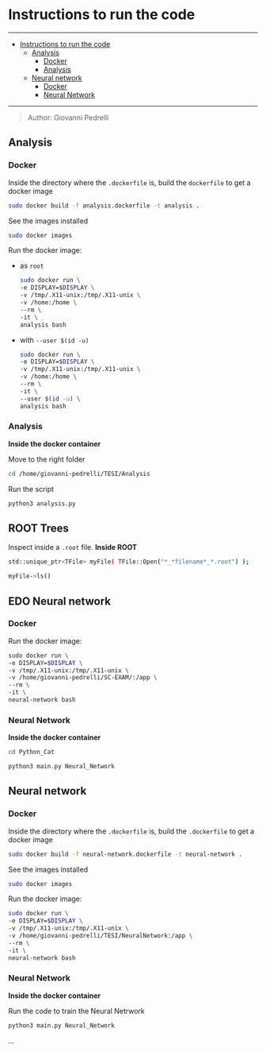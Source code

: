 # Instructions to run the code

---
- [Instructions to run the code](#instructions-to-run-the-code)
    - [Analysis](#analysis)
        - [Docker](#docker)
        - [Analysis](#analysis-1)
    - [Neural network](#neural-network)
        - [Docker](#docker-1)
        - [Neural Network](#neural-network-1)
---

>Author: Giovanni Pedrelli

## Analysis
### Docker
Inside the directory where the `.dockerfile` is, build the `dockerfile` to get a docker image

```bash
sudo docker build -f analysis.dockerfile -t analysis .
```

See the images installed
```bash
sudo docker images
```

<!--
Rename an image
```bash
sudo docker tag <tag> <name>
```
-->

<!--
Remove a docker image
```bash
sudo docker rmi <name>:<tag>
```
-->

Run the docker image:
- as `root`
    ```bash
    sudo docker run \
    -e DISPLAY=$DISPLAY \
    -v /tmp/.X11-unix:/tmp/.X11-unix \
    -v /home:/home \
    --rm \
    -it \
    analysis bash
    ```

- with `--user $(id -u)`
    ```bash
    sudo docker run \
    -e DISPLAY=$DISPLAY \
    -v /tmp/.X11-unix:/tmp/.X11-unix \
    -v /home:/home \
    --rm \
    -it \
    --user $(id -u) \
    analysis bash
    ```


### Analysis
**Inside the docker container**

Move to the right folder
```bash
cd /home/giovanni-pedrelli/TESI/Analysis
```

Run the script
```bash
python3 analysis.py
```


## ROOT Trees
Inspect inside a `.root` file. **Inside ROOT**

```bash
std::unique_ptr<TFile> myFile( TFile::Open("*_*filename*_*.root") );
```

```bash
myFile->ls()
```



## EDO Neural network
### Docker

Run the docker image:
```bash
sudo docker run \
-e DISPLAY=$DISPLAY \
-v /tmp/.X11-unix:/tmp/.X11-unix \
-v /home/giovanni-pedrelli/SC-EXAM/:/app \
--rm \
-it \
neural-network bash
```

### Neural Network
**Inside the docker container**

```bash
cd Python_Cat
```

```bash
python3 main.py Neural_Network
```





## Neural network
### Docker

Inside the directory where the `.dockerfile` is, build the `.dockerfile` to get a docker image

```bash
sudo docker build -f neural-network.dockerfile -t neural-network .
```

See the images installed
```bash
sudo docker images
```

Run the docker image:
```bash
sudo docker run \
-e DISPLAY=$DISPLAY \
-v /tmp/.X11-unix:/tmp/.X11-unix \
-v /home/giovanni-pedrelli/TESI/NeuralNetwork:/app \
--rm \
-it \
neural-network bash
```

### Neural Network
**Inside the docker container**

Run the code to train the Neural Netrwork
```bash
python3 main.py Neural_Network
```

...